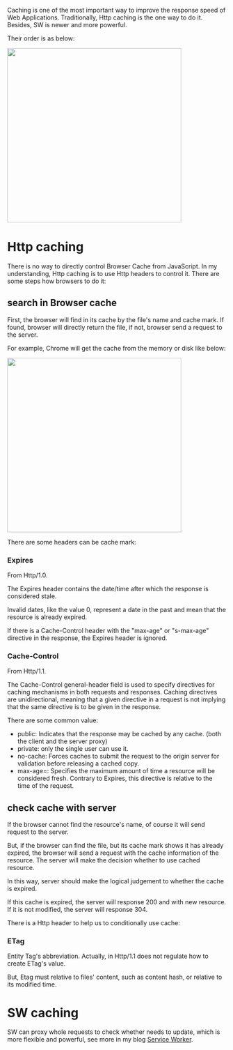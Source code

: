 Caching is one of the most important way to improve the response speed of Web Applications. 
Traditionally, Http caching is the one way to do it. Besides, SW is newer and more powerful.

Their order is as below:

<img src="../assets/cache_order.png" width="400"/>

# Http caching

There is no way to directly control Browser Cache from JavaScript. In my understanding, Http caching is to 
use Http headers to control it. There are some steps how browsers to do it:

## search in Browser cache

First, the browser will find in its cache by the file's name and cache mark. If found, browser will directly return
the file, if not, browser send a request to the server.

For example, Chrome will get the cache from the memory or disk like below:

<img src="../assets/http_cache_chrome.png" width="400"/>

There are some headers can be cache mark:

### Expires

From Http/1.0.

The Expires header contains the date/time after which the response is considered stale.

Invalid dates, like the value 0, represent a date in the past and mean that the resource is already expired.

If there is a Cache-Control header with the "max-age" or "s-max-age" directive in the response, the Expires header is ignored.

### Cache-Control

From Http/1.1.

The Cache-Control general-header field is used to specify directives for caching mechanisms in both requests and responses. Caching directives are unidirectional, meaning that a given directive in a request is not implying that the same directive is to be given in the response.

There are some common value:

* public: Indicates that the response may be cached by any cache. (both the client and the server proxy)
* private: only the single user can use it.
* no-cache: Forces caches to submit the request to the origin server for validation before releasing a cached copy.
* max-age=<seconds>: Specifies the maximum amount of time a resource will be considered fresh. Contrary to Expires, this directive is relative to the time of the request.

## check cache with server

If the browser cannot find the resource's name, of course it will send request to the server. 

But, if the browser can find the file, but its cache mark shows it has already expired, the browser will send a request with the cache information of the resource.
The server will make the decision whether to use cached resource. 

In this way, server should make the logical judgement to whether the cache is expired.

If this cache is expired, the server will response 200 and with new resource. If it is not modified, the server will response 304.

There is a Http header to help us to conditionally use cache:

### ETag

Entity Tag's abbreviation. Actually, in Http/1.1 does not regulate how to create ETag's value. 

But, Etag must relative to files' content, such as content hash, or relative to its modified time.


# SW caching

SW can proxy whole requests to check whether needs to update, which is more flexible and powerful, 
see more in my blog [Service Worker](https://github.com/Bert0324/js-playground/blob/master/web_api/service_worker.md).



